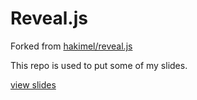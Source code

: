 # Reveal.js

Forked from [hakimel/reveal.js](https://github.com/hakimel/reveal.js)

This repo is used to put some of my slides.

[view slides](https://htmlpreview.github.io/?https://github.com/ma-xujie/reveal.js/blob/master/index.html)
